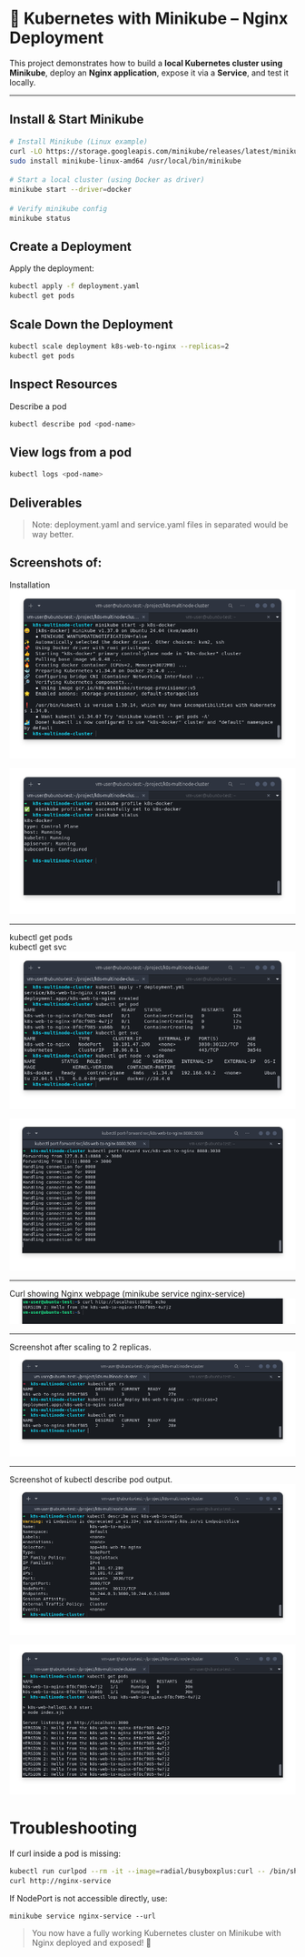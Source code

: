 # 🚀 Kubernetes with Minikube – Nginx Deployment

This project demonstrates how to build a **local Kubernetes cluster using Minikube**, deploy an **Nginx application**, expose it via a **Service**, and test it locally.

---

## Install & Start Minikube

```bash
# Install Minikube (Linux example)
curl -LO https://storage.googleapis.com/minikube/releases/latest/minikube-linux-amd64
sudo install minikube-linux-amd64 /usr/local/bin/minikube

# Start a local cluster (using Docker as driver)
minikube start --driver=docker

# Verify minikube config
minikube status
```

## Create a Deployment

Apply the deployment:
```bash
kubectl apply -f deployment.yaml
kubectl get pods
```
## Scale Down the Deployment
```bash
kubectl scale deployment k8s-web-to-nginx --replicas=2
kubectl get pods
```
## Inspect Resources
Describe a pod
```bash
kubectl describe pod <pod-name>
```
## View logs from a pod
```bash
kubectl logs <pod-name>
```

## Deliverables

>Note: deployment.yaml and service.yaml files in separated would be way better.


## Screenshots of:

Installation
  ![Bundle Image](images/1.png)

  ![Bundle Image](images/1.1.png)


---

kubectl get pods<br>
kubectl get svc
  ![Bundle Image](images/3.png)

  ![Bundle Image](images/2.png)


---

Curl showing Nginx webpage (minikube service nginx-service)
  ![Bundle Image](images/4.png)


---
Screenshot after scaling to 2 replicas.
  ![Bundle Image](images/5.png)


---
Screenshot of kubectl describe pod output.
  ![Bundle Image](images/6.png)

  ![Bundle Image](images/7.png)


# Troubleshooting

If curl inside a pod is missing:
```bash
kubectl run curlpod --rm -it --image=radial/busyboxplus:curl -- /bin/sh
curl http://nginx-service
```

If NodePort is not accessible directly, use:
```
minikube service nginx-service --url
```

> You now have a fully working Kubernetes cluster on Minikube with Nginx deployed and exposed! 🎉

